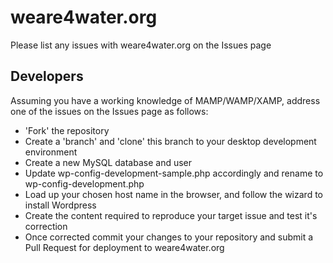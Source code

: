 weare4water.org
===============

Please list any issues with weare4water.org on the Issues page

Developers
----------
Assuming you have a working knowledge of MAMP/WAMP/XAMP, address one of the issues on the Issues page as follows:

* 'Fork' the repository
* Create a 'branch' and 'clone' this branch to your desktop development environment
* Create a new MySQL database and user
* Update wp-config-development-sample.php accordingly and rename to wp-config-development.php
* Load up your chosen host name in the browser, and follow the wizard to install Wordpress
* Create the content required to reproduce your target issue and test it's correction
* Once corrected commit your changes to your repository and submit a Pull Request for deployment to weare4water.org
